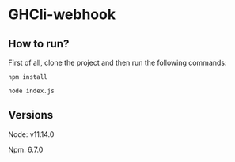 # GHCli-webhook

## How to run?

First of all, clone the project and then run the following commands:

`npm install`

`node index.js`

## Versions

Node: v11.14.0

Npm: 6.7.0
